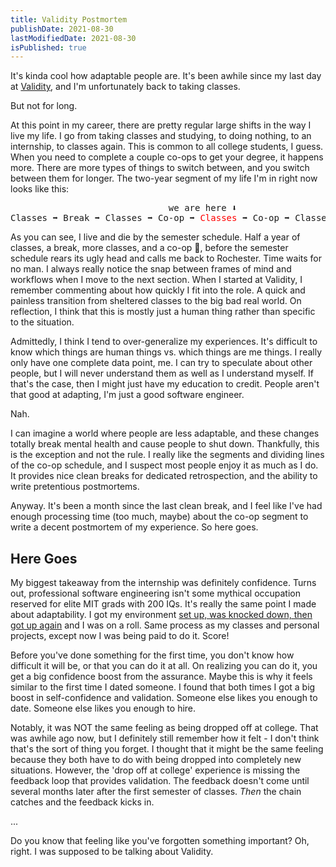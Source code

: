 ```yaml
---
title: Validity Postmortem
publishDate: 2021-08-30
lastModifiedDate: 2021-08-30
isPublished: true
---
```

It's kinda cool how adaptable people are. It's been awhile since my last day at
[Validity](https://www.validity.com/), and I'm unfortunately back to taking classes.

But not for long.

At this point in my career, there are pretty regular large shifts in the way I live my life.
I go from taking classes and studying, to doing nothing, to an internship, to classes again.
This is common to all college students, I guess. When you need to complete a couple co-ops to 
get your degree, it happens more. There are more types of things to switch between, and you
switch between them for longer. The two-year segment of my life I'm in right now
looks like this: 

<pre>
                              we are here ⬇
Classes ➡ Break ➡ Classes ➡ Co-op ➡ <span style="color: red;">Classes</span> ➡ Co-op ➡ Classes (2x) ➡ Graduation
</pre>

As you can see, I live and die by the semester schedule. Half a year of classes, a break, more
classes, and a co-op 🙂, before the semester schedule rears its ugly head and calls me back 
to Rochester. Time waits for no man. I always really notice the snap between frames of mind 
and workflows when I move to the next section. When I started at Validity, I remember commenting
about how quickly I fit into the role. A quick and painless transition from sheltered classes to the
big bad real world. On reflection, I think that this is mostly just a human thing rather than 
specific to the situation.

Admittedly, I think I tend to over-generalize my experiences. It's difficult to know which
things are human things vs. which things are me things. I really only have one complete data
point, me. I can try to speculate about other people, but I will never understand them
as well as I understand myself. If that's the case, then I might just have my education to credit.
People aren't that good at adapting, I'm just a good software engineer.

Nah.

I can imagine a world where people are less adaptable, and these changes totally break
mental health and cause people to shut down. Thankfully, this is the exception and not
the rule. I really like the segments and dividing lines of the co-op schedule, and I suspect
most people enjoy it as much as I do. It provides nice clean breaks for dedicated retrospection,
and the ability to write pretentious postmortems.

Anyway. It's been a month since the last clean break, and I feel like I've had enough processing
time (too much, maybe) about the co-op segment to write a decent postmortem of my experience.
So here goes.

## Here Goes

My biggest takeaway from the internship was definitely confidence. Turns out, professional
software engineering isn't some mythical occupation reserved for elite MIT grads
with 200 IQs. It's really the same point I made about adaptability. I got my environment
<a href="https://www.youtube.com/watch?v=2H5uWRjFsGc" className="no-style">
set up, was knocked down, then got up again</a> and I was on a roll. Same process as
my classes and personal projects, except now I was being paid to do it. Score!

Before you've done something for the first time, you don't know how difficult it will be, 
or that you can do it at all. On realizing you can do it, you get a big confidence boost
from the assurance. Maybe this is why it feels similar to the first time I dated someone.
I found that both times I got a big boost in self-confidence and validation. Someone else
likes you enough to date. Someone else likes you enough to hire.

Notably, it was NOT the same feeling as being dropped off at college. That was awhile ago now,
but I definitely still remember how it felt - I don't think that's the sort of thing you forget.
I thought that it might be the same feeling because they both have to do with being dropped
into completely new situations. However, the 'drop off at college' experience is missing the
feedback loop that provides validation. The feedback doesn't come until several months later
after the first semester of classes. *Then* the chain catches and the feedback kicks in.

...

Do you know that feeling like you've forgotten something important? Oh, right. I was supposed
to be talking about Validity.

<!-- 
One of my favorite Youtube personalities, Matt Parker, has a line in one of his 
videos where he says something like 'the human brain is great, you can cheat by
just learning how to do something'.
-->
